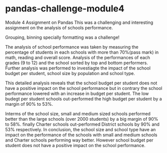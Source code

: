 # pandas-challenge-module4
Module 4 Assignment on Pandas
This was a challenging and interesting assignment on the analysis of schools performance.

Grouping, binning specially formatting was a challenge!

The analysis of school performance was taken by measuring the percentage of students in each schools with more than 70%(pass mark) in math, reading and overall score. Analysis of the performances of each grades (9 to 12) and the school sorted by top and bottom performers.
Further analysis was performed to investiagte the impact of the school budget per student, school size by population and school type.

This detailed analysis reveals that the school budget per student does not have a positive impact on the school performance but in contrary the school performance lowered with an increase in budget per student. The low budegt per student schools out-performed the high budget per student by a margin of 90% to 53%.

Interms of the school size, small and medium sized schools performed better than the large schools (over 2000 students) by a big margin of 90% to 58%.
finally Charter schools out-performed District schools by 90% and 53% respectively.
In conclusion, the school size and school type have an impact on the performance of the schools with small and medium schools and Charter schools performing way better. However school budget per student does not have a positive impact on the school performance.